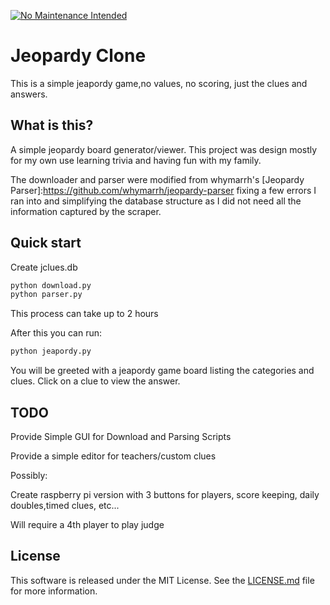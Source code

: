 [![No Maintenance Intended](http://unmaintained.tech/badge.svg)](http://unmaintained.tech/)

Jeopardy Clone
===============
This is a simple jeapordy game,no values, no scoring, just the clues and answers. 


What is this?
-------------

A simple jeopardy board generator/viewer. This project was design mostly for my own use learning trivia and having fun with my family.

The downloader and parser were modified from whymarrh's [Jeopardy Parser]:https://github.com/whymarrh/jeopardy-parser fixing a few errors I ran into and simplifying the database structure as I did not need all the information captured by the scraper.


  [Jeopardy!]:http://www.jeopardy.com/
  [J! Archive]:http://j-archive.com/
  [Original Jeopardy Parser]:https://github.com/whymarrh/jeopardy-parser

Quick start
-----------
Create jclues.db 
```bash
python download.py
python parser.py
```
This process can take up to 2 hours

After this you can run:

```bash
python jeapordy.py
```

You will be greeted with a jeapordy game board listing the categories and clues. Click on a clue to view the answer.

TODO
----------------------------
Provide Simple GUI for Download and Parsing Scripts

Provide a simple editor for teachers/custom clues

Possibly:

Create raspberry pi version with 3 buttons for players, score keeping, daily doubles,timed clues, etc...

Will require a 4th player to play judge

License
-------

This software is released under the MIT License. See the [LICENSE.md](LICENSE.md) file for more information.
